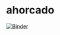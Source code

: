 # ahorcado
[![Binder](https://mybinder.org/badge_logo.svg)](https://mybinder.org/v2/gh/Raquel43/ahorcado/master)
